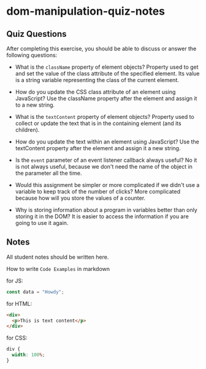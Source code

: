 # dom-manipulation-quiz-notes

## Quiz Questions

After completing this exercise, you should be able to discuss or answer the following questions:

- What is the `className` property of element objects?
Property used to get and set the value of the class attribute of the specified element. Its value is a string variable representing the class of the current element.

- How do you update the CSS class attribute of an element using JavaScript?
Use the className property after the element and assign it to a new string.

- What is the `textContent` property of element objects?
Property used to collect or update the text that is in the containing element (and its children).

- How do you update the text within an element using JavaScript?
Use the textContent property after the element and assign it a new string.

- Is the `event` parameter of an event listener callback always useful?
No it is not always useful, because we don't need the name of the object in the parameter all the time.

- Would this assignment be simpler or more complicated if we didn't use a variable to keep track of the number of clicks?
More complicated because how will you store the values of a counter.

- Why is storing information about a program in variables better than only storing it in the DOM?
It is easier to access the information if you are going to use it again.


## Notes

All student notes should be written here.


How to write `Code Examples` in markdown

for JS:

```javascript
const data = "Howdy";
```

for HTML:

```html
<div>
  <p>This is text content</p>
</div>
```

for CSS:

```css
div {
  width: 100%;
}
```

